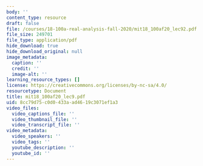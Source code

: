 ```yaml
---
body: ''
content_type: resource
draft: false
file: /courses/18-100a-real-analysis-fall-2020/mit18_100af20_lec92.pdf
file_size: 249701
file_type: application/pdf
hide_download: true
hide_download_original: null
image_metadata:
  caption: ''
  credit: ''
  image-alt: ''
learning_resource_types: []
license: https://creativecommons.org/licenses/by-nc-sa/4.0/
resourcetype: Document
title: mit18_100af20_lec9.pdf
uid: 8cc79d75-c0d0-433a-ad46-19c3071ef1a3
video_files:
  video_captions_file: ''
  video_thumbnail_file: ''
  video_transcript_file: ''
video_metadata:
  video_speakers: ''
  video_tags: ''
  youtube_description: ''
  youtube_id: ''
---
```

